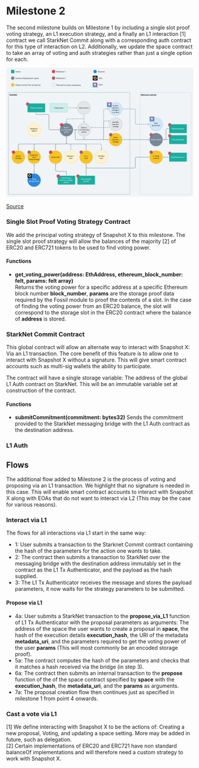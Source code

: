 # Milestone 2

The second milestone builds on Milestone 1 by including a single slot proof voting strategy, an L1 execution strategy, and a finally an L1 interaction [1] contract we call StarkNet Commit along with a corresponding auth contract for this type of interaction on L2. Additionally, we update the space contract to take an array of voting and auth strategies rather than just a single option for each. 

![](./2-architecture.png)

[Source](https://whimsical.com/snapshot-x-milestone-2-7UJARrFFC3LbnZexGEtQQB)

### Single Slot Proof Voting Strategy Contract

We add the principal voting strategy of Snapshot X to this milestone. The single slot proof strategy will allow the balances of the majority [2] of ERC20 and ERC721 tokens to be used to find voting power. 

#### Functions

- **get_voting_power(address: EthAddress, ethereum_block_number: felt, params: felt array)**  
Returns the voting power for a specific address at a specific Ethereum block number **block_number**, **params** are the storage proof data required by the Fossil module to proof the contents of a slot. In the case of finding the voting power from an ERC20 balance, the slot will correspond to the storage slot in the ERC20 contract where the balance of **address** is stored. 

### StarkNet Commit Contract

This global contract will allow an alternate way to interact with Snapshot X: Via an L1 transaction. The core benefit of this feature is to allow one to interact with Snapshot X without a signature. This will give smart contract accounts such as multi-sig wallets the ability to participate. 

The contract will have a single storage variable: The address of the global L1 Auth contract on StarkNet. This will be an immutable variable set at construction of the contract.

#### Functions 

- **submitCommitment(commitment: bytes32)** 
Sends the commitment provided to the StarkNet messaging bridge with the L1 Auth contract as the destination address.

### L1 Auth


## Flows

The additional flow added to Milestone 2 is the process of voting and proposing via an L1 transaction. We highlight that no signature is needed in this case. This will enable smart contract accounts to interact with Snapshot X along with EOAs that do not want to interact via L2 (This may be the case for various reasons).  

### Interact via L1 

The flows for all interactions via L1 start in the same way:

- 1: User submits a transaction to the Starknet Commit contract containing the hash of the parameters for the action one wants to take. 
- 2: The contract then submits a transaction to StarkNet over the messaging bridge with the destination address immutably set in the contract as the L1 Tx Authenticator, and the payload as the hash supplied.
- 3: The L1 Tx Authenticator receives the message and stores the payload parameters, it now waits for the strategy parameters to be submitted.

#### Propose via L1 
- 4a: User submits a StarkNet transaction to the **propose_via_L1** function of L1 Tx Authenticator with the proposal parameters as arguments: The address of the space the user wants to create a proposal in **space**, the hash of the execution details **execution_hash**, the URI of the metadata **metadata_uri**, and the parameters required to get the voting power of the user **params** (This will most commonly be an encoded storage proof).
- 5a: The contract computes the hash of the parameters and checks that it matches a hash received via the bridge (in step 3). 
- 6a: The contract then submits an internal transaction to the **propose** function of the of the space contract specified by **space** with the **execution_hash**, the **metadata_uri**, and the **params** as arguments. 
- 7a: The proposal creation flow then continues just as specified in milestone 1 from point 4 onwards. 

### Cast a vote via L1

[1] We define interacting with Snapshot X to be the actions of: Creating a new proposal, Voting, and updating a space setting. More may be added in future, such as delegation.  
[2] Certain implementations of ERC20 and ERC721 have non standard balanceOf implementations and will therefore need a custom strategy to work with Snapshot X.
